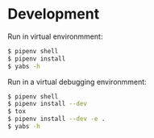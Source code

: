 # Development

Run in virtual environmment:

```bash
$ pipenv shell
$ pipenv install
$ yabs -h
```

Run in a virtual debugging environmment:

```bash
$ pipenv shell
$ pipenv install --dev
$ tox
$ pipenv install --dev -e .
$ yabs -h
```
